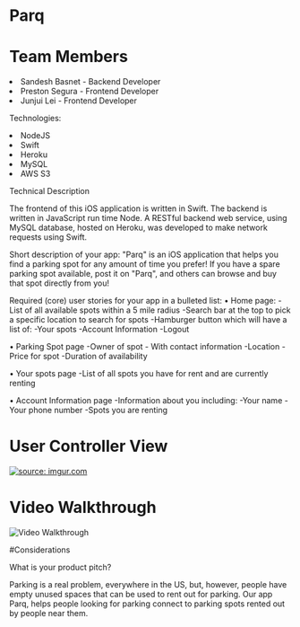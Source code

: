 # Parq

<h1> Team Members </h1>

<li> Sandesh Basnet - Backend Developer </li>
<li> Preston Segura - Frontend Developer </li>
<li> Junjui Lei - Frontend Developer </li>

Technologies:

<li>NodeJS</li>
<li>Swift</li>
<li>Heroku</li>
<li>MySQL</li>
<li>AWS S3</li>

Technical Description

The frontend of this iOS application is written in Swift. The backend is written in JavaScript run time Node. A RESTful backend web service, using MySQL database, hosted on Heroku, was developed to make network requests using Swift.

Short description of your app:
"Parq" is an iOS application that helps you find a parking spot for any amount of time you prefer!
If you have a spare parking spot available, post it on "Parq", and others can browse and buy that spot directly from you!


Required (core) user stories for your app in a bulleted list:
• Home page:
  -List of all available spots within a 5 mile radius
  -Search bar at the top to pick a specific location to search for spots
  -Hamburger button which will have a list of:
    -Your spots
    -Account Information
    -Logout
    
• Parking Spot page
  -Owner of spot - With contact information
  -Location
  -Price for spot
  -Duration of availability
    
• Your spots page
  -List of all spots you have for rent and are currently renting
    
• Account Information page
  -Information about you including:
      -Your name
      -Your phone number
      -Spots you are renting
      
      
# User Controller View
<a href="https://imgur.com/MG2UO1m"><img src="https://i.imgur.com/MG2UO1m.png" title="source: imgur.com" /></a>

# Video Walkthrough
<img src='https://i.imgur.com/UldOLLA.gif' title='Video Walkthrough' width='' alt='Video Walkthrough' />



#Considerations

What is your product pitch?

Parking is a real problem, everywhere in the US, but, however, people have empty unused spaces that can be used to rent out for parking. Our app Parq, helps people looking for parking connect to parking spots rented out by people near them.



